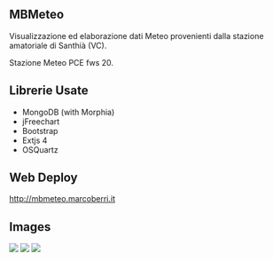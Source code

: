 MBMeteo
--------------

Visualizzazione ed elaborazione dati Meteo provenienti dalla stazione amatoriale di Santhi&agrave; (VC).

Stazione Meteo PCE fws 20.

Librerie Usate
--------------

- MongoDB (with Morphia)
- jFreechart
- Bootstrap
- Extjs 4
- OSQuartz

Web Deploy
------------

http://mbmeteo.marcoberri.it

Images
------------

<img src="http://mbmeteo.googlecode.com/files/mbmeteo_1.jpg"/>

<img src="http://mbmeteo.googlecode.com/files/mbmeteo_2.jpg"/>

<img src="http://mbmeteo.googlecode.com/files/mbmeteo_3.jpg"/>
